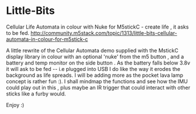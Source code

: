 # Little-Bits
Cellular Life Automata in colour with Nuke for M5stickC  - create life , it asks to be fed.
http://community.m5stack.com/topic/1313/little-bits-cellular-automata-in-colour-for-m5stick-c

A little rewrite of the Cellular Automata demo supplied with the MstickC display library in colour
with an optional 'nuke' from the m5 button , and a battery and temp monitor on the side button .
As the battery falls below 3.8v it will ask to be fed -- i.e plugged into USB
I do like the way it erodes the background as life spreads.
I will be adding more as the pocket lava lamp concept is rather fun :). 
I shall mindmap the functions and see how the IMU could play out in this , plus maybe an IR trigger
that could interact with other sticks like a furby would.

Enjoy :)
